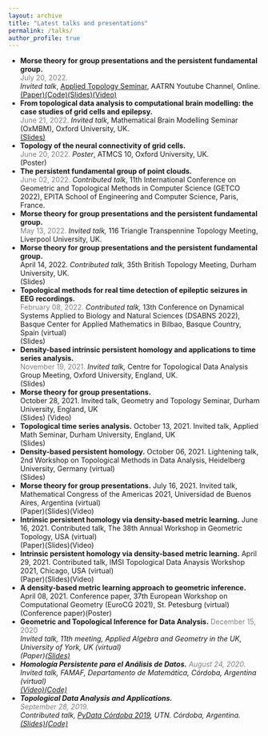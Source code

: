 ```yaml
---
layout: archive
title: "Latest talks and presentations"
permalink: /talks/
author_profile: true
---
```



<!--
  {% if site.talkmap_link == true %}

<p style="text-decoration:underline;"><a href="/talkmap.html">See a map of all the places I've given a talk!</a></p>

{% endif %}

{% for post in site.talks reversed %}
  {% include archive-single-talk.html %}
{% endfor %}
-->
<ul>
<li>
<b>Morse theory for group presentations and the persistent fundamental group.</b>
<br>
<span style="font-size: 14px">
<span style = "color: grey">July 20, 2022.</span>
<br>
<i>Invited talk</i>, <a href="https://www.aatrn.net">Applied Topology Seminar</a>, AATRN Youtube Channel, Online.
<br>
<a href="https://arxiv.org/abs/1912.00115">(Paper)</a ><a href="https://github.com/ximenafernandez/Finite-Topological-Spaces">(Code)</a><a href="https://ximenafernandez.github.io/reveal.js-presentations/slides/Morse_AATRN.html#/">(Slides)</a><a href=" https://www.youtube.com/watch?v=f62fRQdizAI">(Video)</a>
</span>
</li>

<li><b> From topological data analysis to computational brain modelling: the case studies of grid cells and epilepsy.</b>
<br>
<span style="font-size: 14px">
<span style = "color: grey">June 21, 2022.</span> <i>Invited talk</i>, Mathematical Brain Modelling Seminar (OxMBM), Oxford University, UK.
<br>
<a href="https://ximenafernandez.github.io/reveal.js-presentations/slides/BrainModelling.html#/">(Slides)</a>
</span>
</li>

<li> <b>Topology of the neural connectivity of grid cells.</b>
<br>
<span style="font-size: 14px">
 <span style = "color: grey">June 20, 2022.</span>
 <i>Poster</i>, ATMCS 10, Oxford University, UK.
 <br>
(Poster)
</span>
</li>

<li> <b>The persistent fundamental group of point clouds.</b>
<br>
<span style = "color: grey">June 02, 2022.</span>
<i>Contributed talk</i>, 11th International Conference on Geometric and Topological Methods in Computer Science (GETCO 2022), EPITA School of Engineering and Computer Science, Paris, France.
<br>
</li>

<li> <b>Morse theory for group presentations and the persistent fundamental group.</b>
<br>
<span style = "color: grey">May 13, 2022.</span>
<i>Invited talk,</i> 116 Triangle Transpennine Topology Meeting, Liverpool University, UK.
</li>

<li> <b>Morse theory for group presentations and the persistent fundamental group.</b>
<br>
 April 14, 2022.
<i>Contributed talk,</i> 35th British Topology Meeting, Durham University, UK.
<br>
(Slides)
</li>

<li> <b>Topological methods for real time detection of epileptic seizures in EEG recordings.</b>
<br>
<span style = "color: grey">February 08, 2022.</span>
<i>Contributed talk,</i> 13th Conference on Dynamical Systems Applied to Biology and Natural Sciences (DSABNS 2022), Basque Center for Applied Mathematics in Bilbao, Basque Country, Spain (virtual)
<br>
(Slides)
</li>

<li><b>Density-based intrinsic persistent homology and applications to time series analysis.</b>
<br>
<span style = "color: grey">November 19, 2021.</span>
<i>Invited talk,</i> Centre for Topological Data Analysis Group Meeting, Oxford University, England, UK.
<br>
(Slides)
</li>

<li> <b>Morse theory for group presentations.</b>
<br>
 October 28, 2021.
Invited talk, Geometry and Topology Seminar, Durham University, England, UK
<br>
(Slides) (Video)
</li>

<li><b>Topological time series analysis.</b>
 October 13, 2021.
Invited talk, Applied Math Seminar, Durham University, England, UK
<br>
(Slides)
</li>

<li> <b>Density-based persistent homology.</b>
 October 06, 2021.
Lightening talk, 2nd Workshop on Topological Methods in Data Analysis, Heidelberg University, Germany (virtual)
<br>
(Slides)
</li>

<li> <b>Morse theory for group presentations.</b>
 July 16, 2021.
Invited talk, Mathematical Congress of the Americas 2021, Universidad de Buenos Aires, Argentina (virtual)
<br>
(Paper)(Slides)(Video)

<li><b>Intrinsic persistent homology via density-based metric learning.</b>
 June 16, 2021.
Contributed talk, The 38th Annual Workshop in Geometric Topology, USA (virtual)
<br>
(Paper)(Slides)(Video)
</li>

<li><b>Intrinsic persistent homology via density-based metric learning.</b>
 April 29, 2021.
Contributed talk, IMSI Topological Data Anaysis Workshop 2021, Chicago, USA (virtual)
<br>
(Paper)(Slides)(Video)
</li>

<li><b>A density-based metric learning approach to geometric inference.</b>
 April 08, 2021.
Conference paper, 37th European Workshop on Computational Geometry (EuroCG 2021), St. Petesburg (virtual)
<br>
(Conference paper)(Poster)
</li>

<li> <b>Geometric and Topological Inference for Data Analysis.</b>
<span style = "color: grey">December 15, 2020</span>
<br>
<i>Invited talk, <a https://sites.google.com/view/appliedalgebraandgeometry/home/11th-meeting-york-online?authuser=0>11th meeting, Applied Algebra and Geometry in the UK</a>, University of York, UK (virtual)
<br>
(Paper)<a href="http://ximenafernandez.github.io/files/Geometric_and_Topological_Inference_for_Data_Analysis.pdf">(Slides)</a>
</li>

<li> <b>Homología Persistente para el Análisis de Datos.</b>
<span style = "color: grey">August 24, 2020.</span>
<br>
<i>Invited talk,</i> FAMAF, Departamento de Matemática, Córdoba, Argentina (virtual)
<br>
<a href="https://www.youtube.com/watch?v=R6JQAH0gPsw">(Video)</a><a href="https://github.com/ximenafernandez/Persistent_Homology">(Code)</a>
</li>

<li> <b>Topological Data Analysis and Applications.</b>
<br>
<span style = "color: grey">September 28, 2019.</span>
<br>
<i>Contributed talk,</i> <a href="https://pydata.org/cordoba2019/">PyData Córdoba 2019</a>, UTN. Córdoba, Argentina.
<br>
<a href="https://github.com/ximenafernandez/PyData2019TDA/blob/master/PyData2019.pdf">(Slides)</a><a href="https://github.com/ximenafernandez/PyData2019TDA">(Code)</a>
</li>
</ul>
